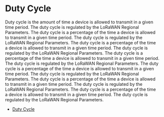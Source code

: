 # Duty Cycle

Duty cycle is the amount of time a device is allowed to transmit in a given time period. The duty cycle is regulated by the LoRaWAN Regional Parameters. The duty cycle is a percentage of the time a device is allowed to transmit in a given time period. The duty cycle is regulated by the LoRaWAN Regional Parameters. The duty cycle is a percentage of the time a device is allowed to transmit in a given time period. The duty cycle is regulated by the LoRaWAN Regional Parameters. The duty cycle is a percentage of the time a device is allowed to transmit in a given time period. The duty cycle is regulated by the LoRaWAN Regional Parameters. The duty cycle is a percentage of the time a device is allowed to transmit in a given time period. The duty cycle is regulated by the LoRaWAN Regional Parameters. The duty cycle is a percentage of the time a device is allowed to transmit in a given time period. The duty cycle is regulated by the LoRaWAN Regional Parameters. The duty cycle is a percentage of the time a device is allowed to transmit in a given time period. The duty cycle is regulated by the LoRaWAN Regional Parameters.

- [Duty Cycle](https://www.thethingsnetwork.org/docs/lorawan/duty-cycle/)
